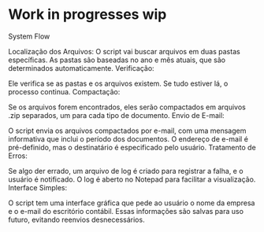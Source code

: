 # Work in progresses wip 

System Flow

Localização dos Arquivos:
O script vai buscar arquivos em duas pastas específicas. As pastas são baseadas no ano e mês atuais, que são determinados automaticamente.
Verificação:

Ele verifica se as pastas e os arquivos existem. Se tudo estiver lá, o processo continua.
Compactação:

Se os arquivos forem encontrados, eles serão compactados em arquivos .zip separados, um para cada tipo de documento.
Envio de E-mail:

O script envia os arquivos compactados por e-mail, com uma mensagem informativa que inclui o período dos documentos. O endereço de e-mail é pré-definido, mas o destinatário é especificado pelo usuário.
Tratamento de Erros:

Se algo der errado, um arquivo de log é criado para registrar a falha, e o usuário é notificado. O log é aberto no Notepad para facilitar a visualização.
Interface Simples:

O script tem uma interface gráfica que pede ao usuário o nome da empresa e o e-mail do escritório contábil. Essas informações são salvas para uso futuro, evitando reenvios desnecessários.

  
